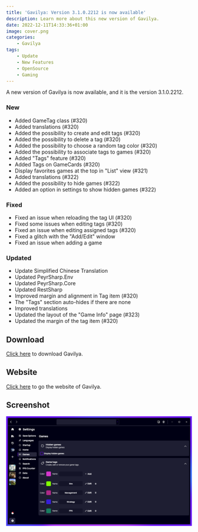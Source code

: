 ```yaml
---
title: 'Gavilya: Version 3.1.0.2212 is now available'
description: Learn more about this new version of Gavilya.
date: 2022-12-11T14:33:36+01:00
image: cover.png
categories:
    - Gavilya
tags:
    - Update
    - New Features
    - OpenSource
    - Gaming
---
```


A new version of Gavilya is now available, and it is the version 3.1.0.2212.

### New
- Added GameTag class (#320)
- Added translations (#320)
- Added the possibility to create and edit tags (#320)
- Added the possibility to delete a tag (#320)
- Added the possibility to choose a random tag color (#320)
- Added the possibility to associate tags to games (#320)
- Added "Tags" feature (#320)
- Added Tags on GameCards (#320)
- Display favorites games at the top in "List" view (#321)
- Added translations (#322)
- Added the possibility to hide games (#322)
- Added an option in settings to show hidden games (#322)

### Fixed
- Fixed an issue when reloading the tag UI (#320)
- Fixed some issues when editing tags (#320)
- Fixed an issue when editing assigned tags (#320)
- Fixed a glitch with the "Add/Edit" window
- Fixed an issue when adding a game

### Updated
- Update Simplified Chinese Translation 
- Updated PeyrSharp.Env
- Updated PeyrSharp.Core
- Updated RestSharp
- Improved margin and alignment in Tag item (#320)
- The "Tags" section auto-hides if there are none
- Improved translations
- Updated the layout of the "Game Info" page (#323)
- Updated the margin of the tag item (#320)

## Download

[Click here](https://bit.ly/Gavilya) to download Gavilya.

## Website

[Click here](https://gavilya.leocorporation.dev/) to go the website of Gavilya.

## Screenshot

![Gavilya's tags feature.](1.png)